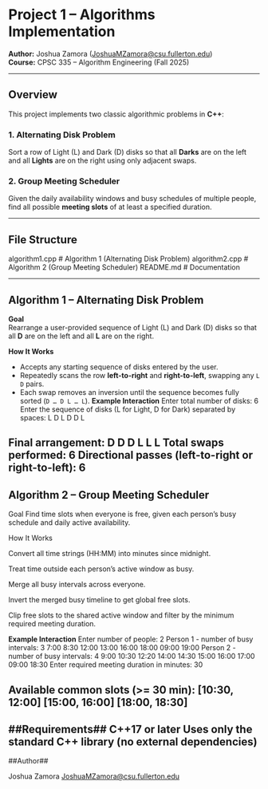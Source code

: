 # Project 1 – Algorithms Implementation

**Author:** Joshua Zamora ([JoshuaMZamora@csu.fullerton.edu](mailto:JoshuaMZamora@csu.fullerton.edu))  
**Course:** CPSC 335 – Algorithm Engineering (Fall 2025)

---

## Overview

This project implements two classic algorithmic problems in **C++**:

### 1. Alternating Disk Problem
Sort a row of Light (L) and Dark (D) disks so that all **Darks** are on the left and all **Lights** are on the right using only adjacent swaps.  


### 2. Group Meeting Scheduler
Given the daily availability windows and busy schedules of multiple people, find all possible **meeting slots** of at least a specified duration.  

---

## File Structure
algorithm1.cpp # Algorithm 1 (Alternating Disk Problem)
algorithm2.cpp # Algorithm 2 (Group Meeting Scheduler)
README.md # Documentation


---

## Algorithm 1 – Alternating Disk Problem

**Goal**  
Rearrange a user-provided sequence of Light (L) and Dark (D) disks so that all **D** are on the left and all **L** are on the right.

**How It Works**
- Accepts any starting sequence of disks entered by the user.
- Repeatedly scans the row **left-to-right** and **right-to-left**, swapping any `L D` pairs.
- Each swap removes an inversion until the sequence becomes fully sorted (`D … D L … L`).
**Example Interaction**
Enter total number of disks: 6
Enter the sequence of disks (L for Light, D for Dark) separated by spaces:
L D L D D L

Final arrangement: D D D L L L 
Total swaps performed: 6
Directional passes (left-to-right or right-to-left): 6
---
## Algorithm 2 – Group Meeting Scheduler

Goal
Find time slots when everyone is free, given each person’s busy schedule and daily active availability.

How It Works

Convert all time strings (HH:MM) into minutes since midnight.

Treat time outside each person’s active window as busy.

Merge all busy intervals across everyone.

Invert the merged busy timeline to get global free slots.

Clip free slots to the shared active window and filter by the minimum required meeting duration.

**Example Interaction**
Enter number of people: 2
Person 1 - number of busy intervals: 3
7:00 8:30
12:00 13:00
16:00 18:00
09:00 19:00
Person 2 - number of busy intervals: 4
9:00 10:30
12:20 14:00
14:30 15:00
16:00 17:00
09:00 18:30
Enter required meeting duration in minutes: 30

Available common slots (>= 30 min):
[10:30, 12:00]
[15:00, 16:00]
[18:00, 18:30]
---
##Requirements##
C++17 or later
Uses only the standard C++ library (no external dependencies)
---
##Author##

Joshua Zamora
JoshuaMZamora@csu.fullerton.edu
